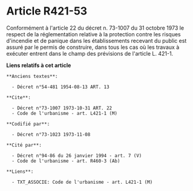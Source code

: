 # Article R421-53

Conformément à l'article 22 du décret n. 73-1007 du 31 octobre 1973 le respect de la réglementation relative à la protection
contre les risques d'incendie et de panique dans les établissements recevant du public est assuré par le permis de
construire, dans tous les cas où les travaux à exécuter entrent dans le champ des prévisions de l'article L. 421-1.

**Liens relatifs à cet article**

	**Anciens textes**:

	  - Décret n°54-481 1954-08-13 ART. 13

	**Cite**:

	  - Décret n°73-1007 1973-10-31 ART. 22
	  - Code de l'urbanisme - art. L421-1 (M)

	**Codifié par**:

	  - Décret n°73-1023 1973-11-08

	**Cité par**:

	  - Décret n°94-86 du 26 janvier 1994 - art. 7 (V)
	  - Code de l'urbanisme - art. R460-3 (Ab)

	**Liens**:

	  - TXT_ASSOCIE: Code de l'urbanisme - art. L421-1 (M)
